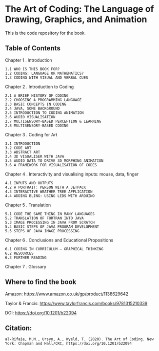 # The Art of Coding: The Language of Drawing, Graphics, and Animation

This is the code repository for the book.

## Table of Contents
  Chapter 1 . Introduction
  
    1.1 WHO IS THIS BOOK FOR?
    1.2 CODING: LANGUAGE OR MATHEMATICS?
    1.3 CODING WITH VISUAL AND VERBAL CUES

  Chapter 2 . Introduction to Coding
  
    2.1 A BRIEF HISTORY OF CODING
    2.2 CHOOSING A PROGRAMMING LANGUAGE
    2.3 BASIC CONCEPTS IN CODING
    2.4 JAVA, SOME BACKGROUND
    2.5 INTRODUCTION TO CODING ANIMATION
    2.6 AUDIO VISUALISATION
    2.7 MULTISENSORY-BASED PERCEPTION & LEARNING
    2.8 MULTISENSORY-BASED CODING
    
  Chapter 3 . Coding for Art
  
    3.1 INTRODUCTION
    3.2 CODE ART
    3.3 ABSTRACT ART
    3.4 3D VISUALISER WITH JAVA
    3.5 AUDIO DATA TO DRIVE 3D MORPHING ANIMATION
    3.6 A FRAMEWORK FOR VISUALISATION OF CODES
    
  Chapter 4 . Interactivity and visualising inputs: mouse, data, finger
  
    4.1 INPUTS AND OUTPUTS
    4.2 A PORTRAIT: PERSON WITH A JETPACK
    4.3 INTERACTIVE WEATHER TREE APPLICATION
    4.4 ADDING BLING: USING LEDS WITH ARDUINO

  Chapter 5 . Translation
  
    5.1 CODE THE SAME THING IN MANY LANGUAGES
    5.2 TRANSLATION OF FORTRAN INTO JAVA
    5.3 IMAGE PROCESSING IN JAVA FROM SCRATCH
    5.4 BASIC STEPS OF JAVA PROGRAM DEVELOPMENT
    5.5 STEPS OF JAVA IMAGE PROCESSING
  
  Chapter 6 . Conclusions and Educational Propositions
  
    6.1 CODING IN CURRICULUM – GRAPHICAL THINKING
    6.2 RESOURCES
    6.3 FURTHER READING
    
  Chapter 7 . Glossary

## Where to find the book

Amazon:
	https://www.amazon.co.uk/gp/product/1138629642
  
Taylor & Francis:
	https://www.taylorfrancis.com/books/9781315210339

DOI:
	https://doi.org/10.1201/b22094 


## Citation:
	al-Rifaie, M.M., Ursyn, A., Wyeld, T. (2020). The Art of Coding. New York: Chapman and Hall/CRC, https://doi.org/10.1201/b22094
